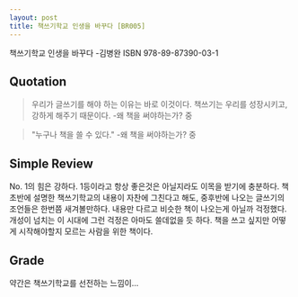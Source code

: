 ```yaml
---
layout: post
title: 책쓰기학교 인생을 바꾸다 [BR005]
---
```


책쓰기학교 인생을 바꾸다
-김병완
ISBN 978-89-87390-03-1

## Quotation <i class="fa fa-quote-left" aria-hidden="true"></i>

>우리가 글쓰기를 해야 하는 이유는 바로 이것이다. 책쓰기는 우리를 성장시키고, 강하게 해주기 때문이다. -왜 책을 써야하는가? 중

>"누구나 책을 쓸 수 있다." -왜 책을 써야하는가? 중

## Simple Review <i class="fa fa-comment" aria-hidden="true"></i>

<span class="drop">N</span>o. 1의 힘은 강하다. 1등이라고 항상 좋은것은 아닐지라도 이목을 받기에 충분하다. 책 초반에 설명한 책쓰기학교의 내용이 자찬에 그친다고 해도, 중후반에 나오는 글쓰기의 조언들은 한번쯤 새겨볼만하다. 내용만 다르고 비슷한 책이 나오는게 아닐까 걱정했다. 개성이 넘치는 이 시대에 그런 걱정은 아마도 쓸데없을 듯 하다. 책을 쓰고 싶지만 어떻게 시작해야할지 모르는 사람을 위한 책이다. 

## Grade <i class="fa fa-paragraph" aria-hidden="true"></i>

<i class="fa fa-star" aria-hidden="true"></i>
<i class="fa fa-star" aria-hidden="true"></i>
<i class="fa fa-star" aria-hidden="true"></i>
<!-- <i class="fa fa-star-o" aria-hidden="true"></i> -->
<!-- <i class="fa fa-star-half-o" aria-hidden="true"></i> -->
<i class="fa fa-star-o" aria-hidden="true"></i>
<i class="fa fa-star-o" aria-hidden="true"></i>

약간은 책쓰기학교를 선전하는 느낌이...